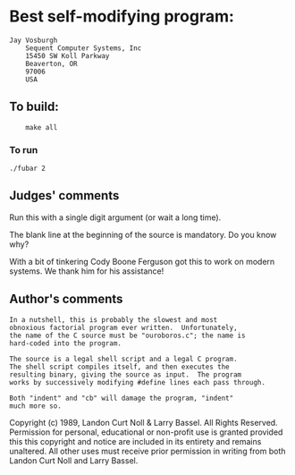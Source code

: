 # Best self-modifying program:

	Jay Vosburgh
        Sequent Computer Systems, Inc
        15450 SW Koll Parkway
        Beaverton, OR
        97006
        USA

## To build:

        make all

### To run

	./fubar 2

## Judges' comments

Run this with a single digit argument (or wait a long time).

The blank line at the beginning of the source is mandatory.
Do you know why?

With a bit of tinkering Cody Boone Ferguson got this to work on modern systems.
We thank him for his assistance!

## Author's comments

	In a nutshell, this is probably the slowest and most
	obnoxious factorial program ever written.  Unfortunately, 
	the name of the C source must be "ouroboros.c"; the name is 
	hard-coded into the program.  

	The source is a legal shell script and a legal C program.  
	The shell script compiles itself, and then executes the
	resulting binary, giving the source as input.  The program 
	works by successively modifying #define lines each pass through.

	Both "indent" and "cb" will damage the program, "indent" 
	much more so.

Copyright (c) 1989, Landon Curt Noll & Larry Bassel.
All Rights Reserved.  Permission for personal, educational or non-profit use is
granted provided this this copyright and notice are included in its entirety
and remains unaltered.  All other uses must receive prior permission in writing
from both Landon Curt Noll and Larry Bassel.
